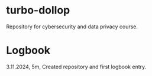 # turbo-dollop
Repository for cybersecurity and data privacy course.

# Logbook

3.11.2024, 5m,  Created repository and first logbook entry.
